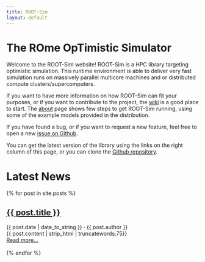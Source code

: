 ```yaml
---
title: ROOT-Sim 
layout: default
---
```


# The ROme OpTimistic Simulator

Welcome to the ROOT-Sim website! ROOT-Sim is a HPC library targeting optimistic simulation. This runtime environment is able to deliver
very fast simulation runs on massively parallel multicore machines and or distributed compute clusters/supercomputers.

If you want to have more information on how ROOT-Sim can fit your purposes, or if you want to contribute to the project,
the [wiki](https://github.com/HPDCS/ROOT-Sim/wiki) is a good place to start. The [about]({{site.url}}/about.html) page shows few
steps to get ROOT-Sim running, using some of the example models provided in the distribution.

If you have found a bug, or if you want to request a new feature, feel free to open a new [issue on Github](https://github.com/HPDCS/ROOT-Sim/issues).

You can get the latest version of the library using the links on the right column of this page, or you can clone the [Github repository](https://github.com/HPDCS/ROOT-Sim/).


# Latest News

{% for post in site.posts %}
<h2><a href="{{ site.url }}{{ post.url }}">{{ post.title }}</a></h2>
{{ post.date | date_to_string }} &middot; {{ post.author }}<br/>
{{ post.content | strip_html | truncatewords:75}}<br>
<a href="{{ site.url}}{{ post.url }}">Read more...</a><br><br>
{% endfor %}

